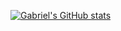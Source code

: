 [![Gabriel's GitHub stats](https://github-readme-stats.vercel.app/api?username=gabnerd)](https://github.com/Gabnerd)
